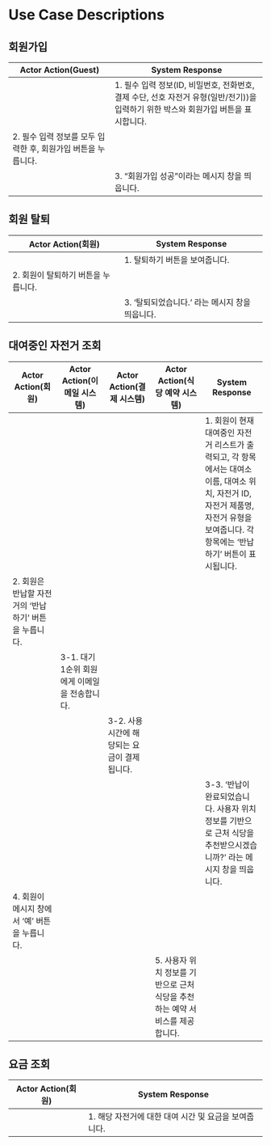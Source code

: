 # Use Case Descriptions

## 회원가입

| Actor Action(Guest)                                           | System Response                                                                                                                      |
| ------------------------------------------------------------- | ------------------------------------------------------------------------------------------------------------------------------------ |
|                                                               | 1. 필수 입력 정보(ID, 비밀번호, 전화번호, 결제 수단, 선호 자전거 유형(일반/전기))을 입력하기 위한 박스와 회원가입 버튼을 표시합니다. |
| 2. 필수 입력 정보를 모두 입력한 후, 회원가입 버튼을 누릅니다. |                                                                                                                                      |
|                                                               | 3. “회원가입 성공”이라는 메시지 창을 띄웁니다.                                                                                       |

## 회원 탈퇴

| Actor Action(회원)                  | System Response                                 |
| ----------------------------------- | ----------------------------------------------- |
|                                     | 1. 탈퇴하기 버튼을 보여줍니다.                  |
| 2. 회원이 탈퇴하기 버튼을 누릅니다. |                                                 |
|                                     | 3. ‘탈퇴되었습니다.’ 라는 메시지 창을 띄웁니다. |

## 대여중인 자전거 조회

| Actor Action(회원)                                    | Actor Action(이메일 시스템)                   | Actor Action(결제 시스템)                   | Actor Action(식당 예약 시스템)                                                | System Response                                                                                                                                                                         |
| ----------------------------------------------------- | --------------------------------------------- | ------------------------------------------- | ----------------------------------------------------------------------------- | --------------------------------------------------------------------------------------------------------------------------------------------------------------------------------------- |
|                                                       |                                               |                                             |                                                                               | 1. 회원이 현재 대여중인 자전거 리스트가 출력되고, 각 항목에서는 대여소 이름, 대여소 위치, 자전거 ID, 자전거 제품명, 자전거 유형을 보여줍니다. 각 항목에는 ‘반납하기’ 버튼이 표시됩니다. |
| 2. 회원은 반납할 자전거의 ‘반납하기’ 버튼을 누릅니다. |                                               |                                             |                                                                               |                                                                                                                                                                                         |
|                                                       | 3-1. 대기 1순위 회원에게 이메일을 전송합니다. |                                             |                                                                               |                                                                                                                                                                                         |
|                                                       |                                               | 3-2. 사용시간에 해당되는 요금이 결제됩니다. |                                                                               |                                                                                                                                                                                         |
|                                                       |                                               |                                             |                                                                               | 3-3. ‘반납이 완료되었습니다. 사용자 위치 정보를 기반으로 근처 식당을 추천받으시겠습니까?’ 라는 메시지 창을 띄웁니다.                                                                    |
| 4. 회원이 메시지 창에서 ‘예’ 버튼을 누릅니다.         |                                               |                                             |                                                                               |                                                                                                                                                                                         |
|                                                       |                                               |                                             | 5. 사용자 위치 정보를 기반으로 근처 식당을 추천하는 예약 서비스를 제공합니다. |                                                                                                                                                                                         |

## 요금 조회

| Actor Action(회원) | System Response                                       |
| ------------------ | ----------------------------------------------------- |
|                    | 1. 해당 자전거에 대한 대여 시간 및 요금을 보여줍니다. |
